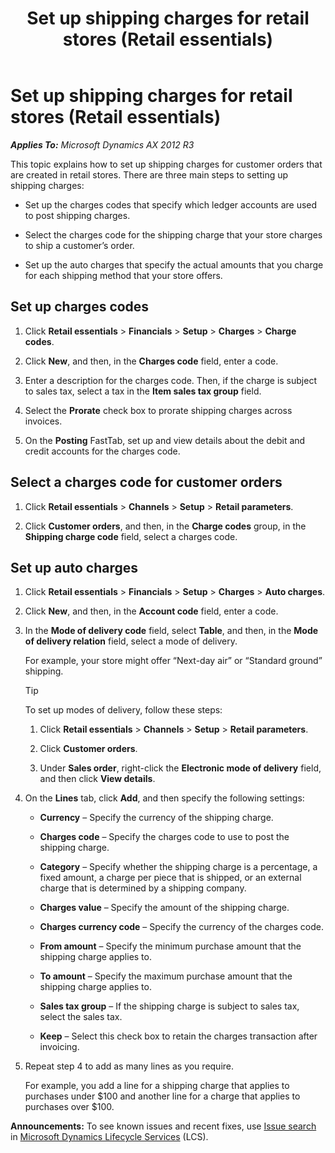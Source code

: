 ﻿---
title: Set up shipping charges for retail stores (Retail essentials)
TOCTitle: Set up shipping charges for retail stores (Retail essentials)
ms:assetid: 85af0fe6-6dd4-43c7-a0cf-d72156166c47
ms:mtpsurl: https://technet.microsoft.com/en-us/library/Dn688620(v=AX.60)
ms:contentKeyID: 62230652
ms.date: 08/15/2014
mtps_version: v=AX.60
---

# Set up shipping charges for retail stores (Retail essentials) 


_**Applies To:** Microsoft Dynamics AX 2012 R3_

This topic explains how to set up shipping charges for customer orders that are created in retail stores. There are three main steps to setting up shipping charges:

  - Set up the charges codes that specify which ledger accounts are used to post shipping charges.

  - Select the charges code for the shipping charge that your store charges to ship a customer’s order.

  - Set up the auto charges that specify the actual amounts that you charge for each shipping method that your store offers.

## Set up charges codes

1.  Click **Retail essentials** \> **Financials** \> **Setup** \> **Charges** \> **Charge codes**.

2.  Click **New**, and then, in the **Charges code** field, enter a code.

3.  Enter a description for the charges code. Then, if the charge is subject to sales tax, select a tax in the **Item sales tax group** field.

4.  Select the **Prorate** check box to prorate shipping charges across invoices.

5.  On the **Posting** FastTab, set up and view details about the debit and credit accounts for the charges code.

## Select a charges code for customer orders

1.  Click **Retail essentials** \> **Channels** \> **Setup** \> **Retail parameters**.

2.  Click **Customer orders**, and then, in the **Charge codes** group, in the **Shipping charge code** field, select a charges code.

## Set up auto charges

1.  Click **Retail essentials** \> **Financials** \> **Setup** \> **Charges** \> **Auto charges**.

2.  Click **New**, and then, in the **Account code** field, enter a code.

3.  In the **Mode of delivery code** field, select **Table**, and then, in the **Mode of delivery relation** field, select a mode of delivery.
    
    For example, your store might offer “Next-day air” or “Standard ground” shipping.
    

    > [!TIP]
    > <P>To set up modes of delivery, follow these steps:</P>
    > <OL>
    > <LI>
    > <P>Click <STRONG>Retail essentials</STRONG> &gt; <STRONG>Channels</STRONG> &gt; <STRONG>Setup</STRONG> &gt; <STRONG>Retail parameters</STRONG>.</P>
    > <LI>
    > <P>Click <STRONG>Customer orders</STRONG>.</P>
    > <LI>
    > <P>Under <STRONG>Sales order</STRONG>, right-click the <STRONG>Electronic mode of delivery</STRONG> field, and then click <STRONG>View details</STRONG>.</P></LI></OL>



4.  On the **Lines** tab, click **Add**, and then specify the following settings:
    
      - **Currency** – Specify the currency of the shipping charge.
    
      - **Charges code** – Specify the charges code to use to post the shipping charge.
    
      - **Category** – Specify whether the shipping charge is a percentage, a fixed amount, a charge per piece that is shipped, or an external charge that is determined by a shipping company.
    
      - **Charges value** – Specify the amount of the shipping charge.
    
      - **Charges currency code** – Specify the currency of the charges code.
    
      - **From amount** – Specify the minimum purchase amount that the shipping charge applies to.
    
      - **To amount** – Specify the maximum purchase amount that the shipping charge applies to.
    
      - **Sales tax group** – If the shipping charge is subject to sales tax, select the sales tax.
    
      - **Keep** – Select this check box to retain the charges transaction after invoicing.

5.  Repeat step 4 to add as many lines as you require.
    
    For example, you add a line for a shipping charge that applies to purchases under $100 and another line for a charge that applies to purchases over $100.

  
**Announcements:** To see known issues and recent fixes, use [Issue search](http://go.microsoft.com/fwlink/?linkid=389258) in [Microsoft Dynamics Lifecycle Services](http://go.microsoft.com/fwlink/?linkid=306505) (LCS).

